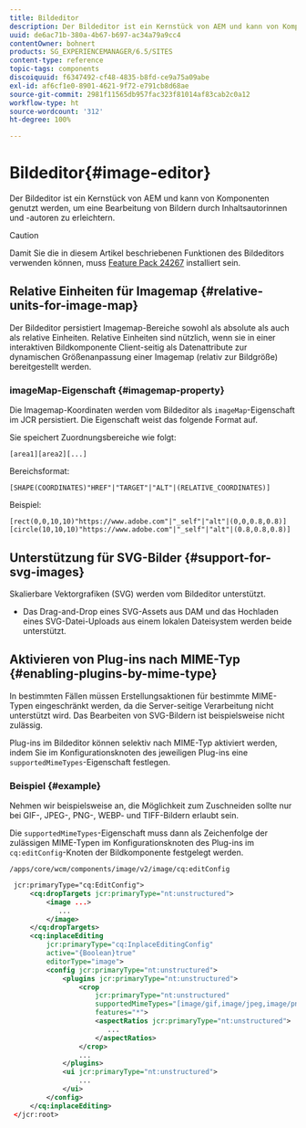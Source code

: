 ```yaml
---
title: Bildeditor
description: Der Bildeditor ist ein Kernstück von AEM und kann von Komponenten genutzt werden, um eine Bearbeitung von Bildern durch Inhaltsautorinnen und -autoren zu erleichtern.
uuid: de6ac71b-380a-4b67-b697-ac34a79a9cc4
contentOwner: bohnert
products: SG_EXPERIENCEMANAGER/6.5/SITES
content-type: reference
topic-tags: components
discoiquuid: f6347492-cf48-4835-b8fd-ce9a75a09abe
exl-id: af6cf1e0-8901-4621-9f72-e791cb8d68ae
source-git-commit: 2981f11565db957fac323f81014af83cab2c0a12
workflow-type: ht
source-wordcount: '312'
ht-degree: 100%

---
```


# Bildeditor{#image-editor}

Der Bildeditor ist ein Kernstück von AEM und kann von Komponenten genutzt werden, um eine Bearbeitung von Bildern durch Inhaltsautorinnen und -autoren zu erleichtern.

>[!CAUTION]
>
>Damit Sie die in diesem Artikel beschriebenen Funktionen des Bildeditors verwenden können, muss [Feature Pack 24267](https://experience.adobe.com/#/downloads/content/software-distribution/en/aem.html?package=/content/software-distribution/en/details.html/content/dam/aem/public/adobe/packages/cq640/featurepack/cq-6.4.0-featurepack-24267) installiert sein.

## Relative Einheiten für Imagemap {#relative-units-for-image-map}

Der Bildeditor persistiert Imagemap-Bereiche sowohl als absolute als auch als relative Einheiten. Relative Einheiten sind nützlich, wenn sie in einer interaktiven Bildkomponente Client-seitig als Datenattribute zur dynamischen Größenanpassung einer Imagemap (relativ zur Bildgröße) bereitgestellt werden.

### imageMap-Eigenschaft {#imagemap-property}

Die Imagemap-Koordinaten werden vom Bildeditor als `imageMap`-Eigenschaft im JCR persistiert. Die Eigenschaft weist das folgende Format auf.

Sie speichert Zuordnungsbereiche wie folgt:

`[area1][area2][...]`

Bereichsformat:

`[SHAPE(COORDINATES)"HREF"|"TARGET"|"ALT"|(RELATIVE_COORDINATES)]`

Beispiel:

`[rect(0,0,10,10)"https://www.adobe.com"|"_self"|"alt"|(0,0,0.8,0.8)]`
`[circle(10,10,10)"https://www.adobe.com"|"_self"|"alt"|(0.8,0.8,0.8)]`

## Unterstützung für SVG-Bilder {#support-for-svg-images}

Skalierbare Vektorgrafiken (SVG) werden vom Bildeditor unterstützt.

* Das Drag-and-Drop eines SVG-Assets aus DAM und das Hochladen eines SVG-Datei-Uploads aus einem lokalen Dateisystem werden beide unterstützt.

## Aktivieren von Plug-ins nach MIME-Typ {#enabling-plugins-by-mime-type}

In bestimmten Fällen müssen Erstellungsaktionen für bestimmte MIME-Typen eingeschränkt werden, da die Server-seitige Verarbeitung nicht unterstützt wird. Das Bearbeiten von SVG-Bildern ist beispielsweise nicht zulässig.

Plug-ins im Bildeditor können selektiv nach MIME-Typ aktiviert werden, indem Sie im Konfigurationsknoten des jeweiligen Plug-ins eine `supportedMimeTypes`-Eigenschaft festlegen.

### Beispiel {#example}

Nehmen wir beispielsweise an, die Möglichkeit zum Zuschneiden sollte nur bei GIF-, JPEG-, PNG-, WEBP- und TIFF-Bildern erlaubt sein.

Die `supportedMimeTypes`-Eigenschaft muss dann als Zeichenfolge der zulässigen MIME-Typen im Konfigurationsknoten des Plug-ins im `cq:editConfig`-Knoten der Bildkomponente festgelegt werden.

`/apps/core/wcm/components/image/v2/image/cq:editConfig`

```xml
 jcr:primaryType="cq:EditConfig">
     <cq:dropTargets jcr:primaryType="nt:unstructured">
         <image ...>
            ...
         </image>
     </cq:dropTargets>
     <cq:inplaceEditing
         jcr:primaryType="cq:InplaceEditingConfig"
         active="{Boolean}true"
         editorType="image">
         <config jcr:primaryType="nt:unstructured">
             <plugins jcr:primaryType="nt:unstructured">
                 <crop
                     jcr:primaryType="nt:unstructured"
                     supportedMimeTypes="[image/gif,image/jpeg,image/png,image/webp,image/tiff]"
                     features="*">
                     <aspectRatios jcr:primaryType="nt:unstructured">
                        ...
                     </aspectRatios>
                 </crop>
                 ...
             </plugins>
             <ui jcr:primaryType="nt:unstructured">
                 ...
             </ui>
         </config>
     </cq:inplaceEditing>
 </jcr:root>
```
